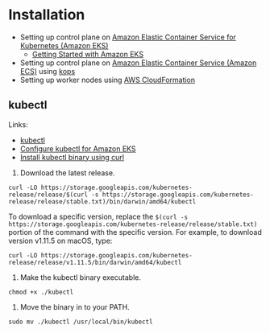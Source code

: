 # Installation

* Setting up control plane on [Amazon Elastic Container Service for Kubernetes (Amazon EKS)](https://aws.amazon.com/eks/)
  * [Getting Started with Amazon EKS](https://docs.aws.amazon.com/eks/latest/userguide/getting-started.html)
* Setting up control plane on [Amazon Elastic Container Service (Amazon ECS)](https://aws.amazon.com/ecs/) using [kops](https://github.com/kubernetes/kops)
* Setting up worker nodes using [AWS CloudFormation](https://aws.amazon.com/cloudformation/)

## kubectl

Links:
* [kubectl](https://kubernetes.io/docs/tasks/tools/install-kubectl/)
* [Configure kubectl for Amazon EKS](https://docs.aws.amazon.com/eks/latest/userguide/configure-kubectl.html)
* [Install kubectl binary using curl](https://kubernetes.io/docs/tasks/tools/install-kubectl/#install-kubectl-binary-using-curl)


1. Download the latest release.
  ```
  curl -LO https://storage.googleapis.com/kubernetes-release/release/$(curl -s https://storage.googleapis.com/kubernetes-release/release/stable.txt)/bin/darwin/amd64/kubectl
  ```
  To download a specific version, replace the `$(curl -s https://storage.googleapis.com/kubernetes-release/release/stable.txt)` portion of the command with the specific version.
  For example, to download version v1.11.5 on macOS, type:
  ```
  curl -LO https://storage.googleapis.com/kubernetes-release/release/v1.11.5/bin/darwin/amd64/kubectl
  ```
1. Make the kubectl binary executable.
  ```
  chmod +x ./kubectl
  ```
1. Move the binary in to your PATH.
  ```
  sudo mv ./kubectl /usr/local/bin/kubectl
  ```